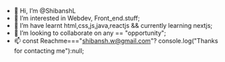 - 👋 Hi, I’m @ShibanshL
- 👀 I’m interested in Webdev, Front_end.stuff;
- 🌱 I’m have learnt html,css,js,java,reactjs && currently learning nextjs;
- 💞️ I’m looking to collaborate on any == "opportunity"; 
- 📫 const Reachme==="shibansh.w@gmail.com"? console.log("Thanks for contacting me"):null;

<!---
ShibanshL/ShibanshL is a ✨ special ✨ repository because its `README.md` (this file) appears on your GitHub profile.
You can click the Preview link to take a look at your changes.
--->
